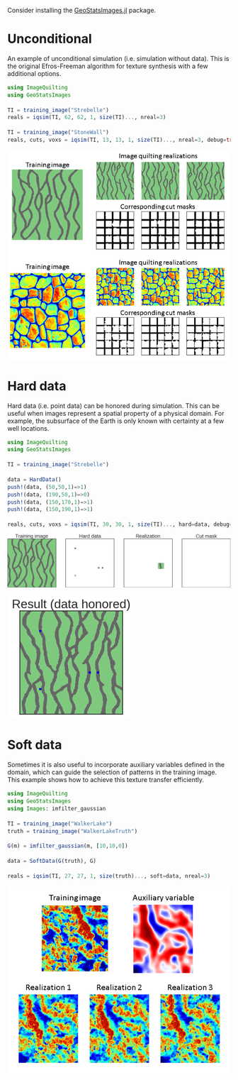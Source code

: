 Consider installing the [GeoStatsImages.jl](https://github.com/juliohm/GeoStatsImages.jl) package.

# Unconditional

An example of unconditional simulation (i.e. simulation without data).
This is the original Efros-Freeman algorithm for texture synthesis with a
few additional options.

```julia
using ImageQuilting
using GeoStatsImages

TI = training_image("Strebelle")
reals = iqsim(TI, 62, 62, 1, size(TI)..., nreal=3)

TI = training_image("StoneWall")
reals, cuts, voxs = iqsim(TI, 13, 13, 1, size(TI)..., nreal=3, debug=true)
```
![Unconditional simulation](images/unconditional.png)

# Hard data

Hard data (i.e. point data) can be honored during simulation. This can be useful
when images represent a spatial property of a physical domain. For example, the
subsurface of the Earth is only known with certainty at a few well locations.

```julia
using ImageQuilting
using GeoStatsImages

TI = training_image("Strebelle")

data = HardData()
push!(data, (50,50,1)=>1)
push!(data, (190,50,1)=>0)
push!(data, (150,170,1)=>1)
push!(data, (150,190,1)=>1)

reals, cuts, voxs = iqsim(TI, 30, 30, 1, size(TI)..., hard=data, debug=true)
```
![Hard data conditioning](images/hard.gif)

![Hard data conditioning](images/hard.png)

# Soft data

Sometimes it is also useful to incorporate auxiliary variables defined in the
domain, which can guide the selection of patterns in the training image. This
example shows how to achieve this texture transfer efficiently.

```julia
using ImageQuilting
using GeoStatsImages
using Images: imfilter_gaussian

TI = training_image("WalkerLake")
truth = training_image("WalkerLakeTruth")

G(m) = imfilter_gaussian(m, [10,10,0])

data = SoftData(G(truth), G)

reals = iqsim(TI, 27, 27, 1, size(truth)..., soft=data, nreal=3)
```
![Soft data conditioning](images/soft.png)
